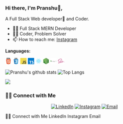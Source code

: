 ### Hi there, I'm Pranshu👦,
A Full Stack Web developer🎯 and Coder.

- 👨‍💻 Full Stack MERN Developer
- 👨‍💻 Coder, Problem Solver
- 📫 How to reach me: [Instagram](https://www.instagram.com/pranshu__patel/?igsh=MTltOHJzZHhpZ2VuMg%3D%3D) 

**Languages:**  

<code><img height="20" src="https://raw.githubusercontent.com/github/explore/80688e429a7d4ef2fca1e82350fe8e3517d3494d/topics/html/html.png"></code>
<code><img height="20" src="https://raw.githubusercontent.com/github/explore/80688e429a7d4ef2fca1e82350fe8e3517d3494d/topics/css/css.png"></code>
<code><img height="20" src="https://raw.githubusercontent.com/github/explore/80688e429a7d4ef2fca1e82350fe8e3517d3494d/topics/javascript/javascript.png"></code>
<code><img height="20" src="https://raw.githubusercontent.com/github/explore/80688e429a7d4ef2fca1e82350fe8e3517d3494d/topics/typescript/typescript.png"></code>
<code><img height="20" src="https://raw.githubusercontent.com/github/explore/80688e429a7d4ef2fca1e82350fe8e3517d3494d/topics/react/react.png"></code>
<code><img height="20" src="https://raw.githubusercontent.com/github/explore/80688e429a7d4ef2fca1e82350fe8e3517d3494d/topics/nodejs/nodejs.png"></code>
<code><img height="20" src="https://raw.githubusercontent.com/github/explore/80688e429a7d4ef2fca1e82350fe8e3517d3494d/topics/mongodb/mongodb.png"></code>
<code><img height="20" src="https://raw.githubusercontent.com/github/explore/80688e429a7d4ef2fca1e82350fe8e3517d3494d/topics/sass/sass.png"></code>

![Pranshu's github stats](https://github-readme-stats.vercel.app/api?username=2604pr&theme=tokyonight&show_icons=true&hide=["issues"])
![Top Langs](https://github-readme-stats.vercel.app/api/top-langs/?username=2604pr&theme=tokyonight&layout=compact)

![](https://komarev.com/ghpvc/?username=2604pr)

<h3> 🤝🏻 Connect with Me </h3>

<p align="center">
 <!-- <a href="https://www.adityavsingh.com/"><img alt="Website" src="https://img.shields.io/badge/Website-www.adityavsingh.com-blue?style=flat-square&logo=google-chrome"></a> -->
<a href="https://www.linkedin.com/in/pranshu-patel-7b96b21bb/"><img alt="LinkedIn" src="https://img.shields.io/badge/LinkedIn-Pranshu%20Patel-blue?style=flat-square&logo=linkedin"></a>
<a href="https://www.instagram.com/pranshu__patel/?igsh=MTltOHJzZHhpZ2VuMg%3D%3D"><img alt="Instagram" src="https://img.shields.io/badge/Instagram-pranshu__patel-blue?style=flat-square&logo=instagram"></a>
<a href="mailto:pranshupatel833@gmail.com"><img alt="Email" src="https://img.shields.io/badge/Email-pranshupatel833@gmail.com-blue?style=flat-square&logo=gmail"></a>
</p>

 <!--⭐️ From [Pranshu Patel](https://github.com/2604pr)-->



🤝🏻 Connect with Me
LinkedIn Instagram Email
